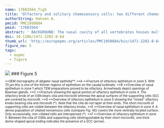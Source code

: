 ```yaml
---
name: 17683564_fig5
title: 'Olfactory and solitary chemosensory cells: two different chemosensory systems in the nasal cavity of the American alligator, Alligator mississippiensis.'
authorString: Hansen A.
pmcid: PMC1950884
pmid: '17683564'
abstract: ' BACKGROUND: The nasal cavity of all vertebrates houses multiple chemosensors, either innervated by the Ist (olfactory) or the Vth (trigeminal) cranial nerve. Various types of receptor cells are present, either segregated in different compartments (e.g. in rodents) or mingled in one epithelium (e.g. fish). In addition, solitary chemosensory cells have been reported for several species. Alligators which seek their prey both above and under water have only one nasal compartment. Information about their olfactory epithelium is limited. Since alligators seem to detect both volatile and water-soluble odour cues, I tested whether different sensory cell types are present in the olfactory epithelium. RESULTS: Electron microscopy and immunocytochemistry were used to examine the sensory epithelium of the nasal cavity of the American alligator. Almost the entire nasal cavity is lined with olfactory (sensory) epithelium. Two types of olfactory sensory neurons are present. Both types bear cilia as well as microvilli at their apical endings and express the typical markers for olfactory neurons. The density of these olfactory neurons varies along the nasal cavity. In addition, solitary chemosensory cells innervated by trigeminal nerve fibres, are intermingled with olfactory sensory neurons. Solitary chemosensory cells express components of the PLC-transduction cascade found in solitary chemosensory cells in rodents. CONCLUSION: The nasal cavity of the American alligator contains two different chemosensory systems incorporated in the same sensory epithelium: the olfactory system proper and solitary chemosensory cells. The olfactory system contains two morphological distinct types of ciliated olfactory receptor neurons.'
doi: 10.1186/1471-2202-8-64
thumb_url: 'http://europepmc.org/articles/PMC1950884/bin/1471-2202-8-64-5.gif'
figure_no: 5
tags:
  - eupmc
  - figure
---
```

<img src='http://europepmc.org/articles/PMC1950884/bin/1471-2202-8-64-5.jpg' style='max-height: 300px'>
### Figure 5
<p style='font-size: 10px;'>**SEM micrographs of alligator nasal epithelia**. **A **Fracture of olfactory epithelium in zone 5. With 70 μm this is one of the thinner regions of epithelium on the caudal turbinate. **B **Overview of nasal epithelium in zone 1 which TEM preparations proved to be olfactory. Arrowheads depict openings of Bowman glands. **C **Fracture showing the apical portion of olfactory epithelium in zone 4. The olfactory knob of an OSN bears cilia and microvilli whereas the apical surfaces of the supporting cells (SC) are covered by microvilli. **D **Overview of olfactory epithelium in zone 5 showing the "mixed" olfactory knobs bearing cilia and microvilli (*). Note that the cilia do not taper at their ends. The short microvilli of supporting cells are visible between the olfactory knobs. **E **Overview of nasal epithelium in zone 4. A dense population of ciliated nonsensory cells (compare Fig. 4D) covers the more ventrally located surface. Only occasionally, non-ciliated cells are interspersed (*). **F **Overview of olfactory epithelium in zone 5. Between the cilia of OSNs and supporting cells (distinguishable by their short microvilli), one thick dome-shaped apical ending indicates the presence of a SCC (arrow).</p>